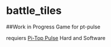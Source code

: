 # battle_tiles
##Work in Progress Game for pt-pulse

requiers [Pi-Top Pulse](https://github.com/pi-top/pi-topPULSE) Hard and Software

